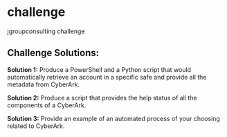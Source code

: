 # challenge
 jgroupconsulting challenge 

## Challenge Solutions:
**Solution 1:**
Produce a PowerShell and a Python script that would automatically retrieve an account in a specific safe and provide all the metadata from CyberArk.

**Solution 2:**
Produce a script that provides the help status of all the components of a CyberArk.

**Solution 3:**
Provide an example of an automated process of your choosing related to CyberArk.
